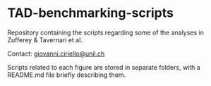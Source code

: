 # TAD-benchmarking-scripts
Repository containing the scripts regarding some of the analyses in Zufferey &amp; Tavernari et al.

Contact: giovanni.ciriello@unil.ch

Scripts related to each figure are stored in separate folders, with a README.md file briefly describing them.
